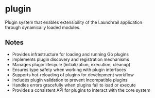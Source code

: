 # plugin

Plugin system that enables extensibility of the Launchrail application through dynamically loaded modules.

## Notes
- Provides infrastructure for loading and running Go plugins
- Implements plugin discovery and registration mechanisms
- Manages plugin lifecycle (initialization, execution, cleanup)
- Ensures type safety when working with plugin interfaces
- Supports hot-reloading of plugins for development workflow
- Includes plugin validation to prevent incompatible plugins
- Handles errors gracefully when plugins fail to load or execute
- Provides a consistent API for plugins to interact with the core system